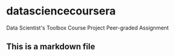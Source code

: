 # datasciencecoursera
Data Scientist's Toolbox Course Project Peer-graded Assignment

## This is a markdown file

